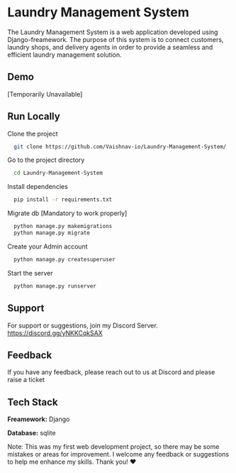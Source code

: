 
# Laundry Management System

The Laundry Management System is a web application developed using Django-freamework. The purpose of this system is to connect customers, laundry shops, and delivery agents in order to provide a seamless and efficient laundry management solution.


## Demo

[Temporarily Unavailable]


## Run Locally

Clone the project

```bash
  git clone https://github.com/Vaishnav-io/Laundry-Management-System/
```

Go to the project directory

```bash
  cd Laundry-Management-System
```

Install dependencies

```bash
  pip install -r requirements.txt
```

Migrate db [Mandatory to work properly]

```bash
  python manage.py makemigrations
  python manage.py migrate
```
Create your Admin account

```bash
  python manage.py createsuperuser
```

Start the server

```bash
  python manage.py runserver
```


## Support

For support or suggestions, join my Discord Server.
https://discord.gg/yNKKCqkSAX


## Feedback

If you have any feedback, please reach out to us at Discord and please raise a ticket


## Tech Stack

**Freamework:** Django

**Database:** sqlite


Note: This was my first web development project, so there may be some mistakes or areas for improvement. I welcome any feedback or suggestions to help me enhance my skills. Thank you! ❤️
